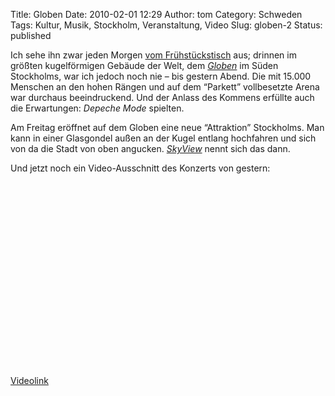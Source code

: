 Title: Globen
Date: 2010-02-01 12:29
Author: tom
Category: Schweden
Tags: Kultur, Musik, Stockholm, Veranstaltung, Video
Slug: globen-2
Status: published

Ich sehe ihn zwar jeden Morgen [vom
Frühstückstisch](http://www.fiket.de/2009/05/14/globen) aus; drinnen im
größten kugelförmigen Gebäude der Welt, dem
[*Globen*](http://de.wikipedia.org/wiki/Ericsson_Globe) im Süden
Stockholms, war ich jedoch noch nie – bis gestern Abend. Die mit 15.000
Menschen an den hohen Rängen und auf dem “Parkett” vollbesetzte Arena
war durchaus beeindruckend. Und der Anlass des Kommens erfüllte auch die
Erwartungen: *Depeche Mode* spielten.

Am Freitag eröffnet auf dem Globen eine neue “Attraktion” Stockholms.
Man kann in einer Glasgondel außen an der Kugel entlang hochfahren und
sich von da die Stadt von oben angucken.
[*SkyView*](http://www.globearenas.se/sv/skyview/detta_ar_skyview.aspx)
nennt sich das dann.

Und jetzt noch ein Video-Ausschnitt des Konzerts von gestern:
<!--more Klick &raquo; -->

<p>
<object width="480" height="295">
<param name="movie" value="http://www.youtube-nocookie.com/v/xD-x6oekgl4&amp;hl=sv_SE&amp;fs=1&amp;"></param><param name="allowFullScreen" value="true"></param><param name="allowscriptaccess" value="always"></param>

<embed src="http://www.youtube-nocookie.com/v/xD-x6oekgl4&amp;hl=sv_SE&amp;fs=1&amp;" type="application/x-shockwave-flash" allowscriptaccess="always" allowfullscreen="true" width="480" height="295">
</embed>
</object>
  
[Videolink](http://www.youtube.com/watch?v=xD-x6oekgl4)

</p>


